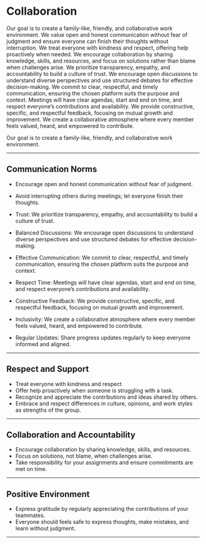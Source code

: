 # Collaboration

<!-- group norms summary -->
Our goal is to create a family-like, friendly, and collaborative work environment.
We value open and honest communication without fear of judgment and ensure everyone
 can finish their thoughts without interruption. We treat everyone with kindness
  and respect, offering help proactively when needed. We encourage collaboration
  by sharing knowledge, skills, and resources,
   and focus on solutions rather than blame when challenges arise.
   We prioritize transparency,
    empathy, and accountability to build a culture of trust.
    We encourage open
     discussions to understand diverse
      perspectives and use structured debates for effective decision-making.
     We commit to clear, respectful,
      and timely communication,
       ensuring the chosen platform suits the purpose and context.
      Meetings will have clear agendas,
       start and end on time, and respect everyone’s contributions and availability.
        We provide constructive,
        specific, and respectful feedback, focusing on mutual growth and improvement.
         We create a collaborative atmosphere
          where every member feels valued, heard, and empowered to contribute.

<!-- group norms list -->
Our goal is to create a family-like, friendly, and collaborative work environment.

---

## **Communication Norms**

- Encourage open and honest communication without fear of judgment.
- Avoid interrupting others during meetings; let everyone finish their thoughts.
- Trust: We prioritize transparency,
   empathy, and accountability to build a culture of trust.

- Balanced Discussions:
  We encourage open discussions
   to understand diverse perspectives and use structured debates for effective decision-making.

- Effective Communication: We commit to clear, respectful, and timely communication,
  ensuring the chosen
  platform suits the purpose and context.

- Respect Time: Meetings will have clear agendas,
   start and end on time, and respect everyone’s contributions and availability.

- Constructive Feedback: We provide constructive,
   specific, and respectful feedback, focusing on mutual growth and improvement.

- Inclusivity: We create a collaborative
   atmosphere where every member feels valued, heard, and empowered to contribute.

- Regular Updates: Share progress updates regularly to keep everyone informed and aligned.

---

## **Respect and Support**

- Treat everyone with kindness and respect
- Offer help proactively when someone is struggling with a task.
- Recognize and appreciate the contributions and ideas shared by others.
- Embrace and respect differences in culture, opinions, and work styles as strengths of the group.

---

## **Collaboration and Accountability**

- Encourage collaboration by sharing knowledge, skills, and resources.
- Focus on solutions, not blame, when challenges arise.
- Take responsibility for your assignments and ensure commitments are met on time.

---

## **Positive Environment**

- Express gratitude by regularly appreciating the contributions of your teammates.
- Everyone should feels safe to express thoughts, make mistakes, and learn without judgment.

---

